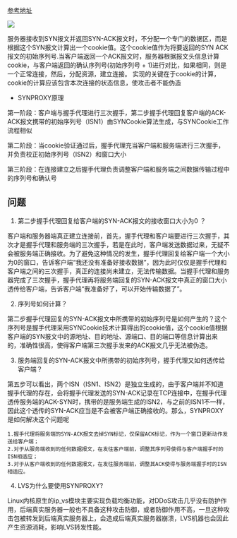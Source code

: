 
[参考地址](https://juejin.im/post/5c8765e65188257e1b351c44)

![](https://user-gold-cdn.xitu.io/2019/3/12/16970e60791a5c78?imageView2/0/w/1280/h/960/format/webp/ignore-error/1)

服务器接收到SYN报文并返回SYN-ACK报文时，不分配一个专门的数据区，而是根据这个SYN报文计算出一个cookie值。这个cookie值作为将要返回的SYN ACK报文的初始序列号.当客户端返回一个ACK报文时，服务器根据报文头信息计算cookie，与客户端返回的确认序列号(初始序列号 + 1)进行对比，如果相同，则是一个正常连接，然后，分配资源，建立连接。
实现的关键在于cookie的计算，cookie的计算应该包含本次连接的状态信息，使攻击者不能伪造


- SYNPROXY原理

第一阶段：客户端与握手代理进行三次握手，第二步握手代理回复客户端的ACK-ACK报文携带的初始序列号（ISN1）由SYNCookie算法生成，与SYNCookie工作流程相似

第二阶段：当cookie验证通过后，握手代理充当客户端和服务端进行三次握手，并负责校正初始序列号（ISN2）和窗口大小

第三阶段：在连接建立之后握手代理负责调整客户端和服务端之间数据传输过程中的序列号和确认号



## 问题

1. 第二步握手代理回复给客户端的SYN-ACK报文的接收窗口大小为0 ？

客户端和服务器端真正建立连接前，首先，握手代理和客户端要进行三次握手，其次才是握手代理和服务端的三次握手，若是在此时，客户端发送数据过来，无疑不会被服务端正确接收。为了避免这种情况的发生，握手代理回复给客户端一个大小为0的窗口，告诉客户端“我还没有准备好接收数据”，因为此时仅仅是握手代理和客户端之间的三次握手，真正的连接尚未建立，无法传输数据。当握手代理和服务器完成了三次握手，握手代理再将服务端回复的SYN-ACK报文中真正的窗口大小透传给客户端，告诉客户端“我准备好了，可以开始传输数据了”。


2. 序列号如何计算？

第二步握手代理回复的SYN-ACK报文中所携带的初始序列号是如何产生的？这个序列号是握手代理采用SYNCookie技术计算得出的cookie值，这个cookie值根据客户端的SYN报文中的源地址、目的地址、源端口、目的端口等信息计算出来的，准确性很高，使得客户端第三次握手发来的ACK报文几乎无法被伪造。


3. 服务端回复的SYN-ACK报文中所携带的初始序列号，握手代理又如何透传给客户端？

第五步可以看出，两个ISN（ISN1、ISN2）是独立生成的，由于客户端并不知道握手代理的存在，会将握手代理发送的SYN-ACK记录在TCP连接中，在握手代理透传服务端的ACK-SYN时，携带的是服务端生成的ISN2，与之前的ISN1不一样，因此这个透传的SYN-ACK应当是不会被客户端正确接收的。那么，SYNPROXY是如何解决这个问题呢
```
1.握手代理将服务端的SYN-ACK报文去掉SYN标记，仅保留ACK标记，作为一个窗口更新动作发送给客户端；
2.对于从服务端收到的任何数据报文，在发往客户端前，调整其序列号使得与客户端握手时的ISN相适应；
3.对于从客户端收到的任何数据报文，在发往服务端前，调整其ACK使得与服务端握手时的ISN相适应。
```


4. LVS为什么要使用SYNPROXY?

Linux内核原生的ip_vs模块主要实现负载均衡功能，对DDoS攻击几乎没有防护作用，后端真实服务器一般也不具备这种攻击防御，或者防御作用不高，一旦这种攻击包被转发到后端真实服务器上，会造成后端真实服务器崩溃，LVS机器也会因此产生资源消耗，影响LVS转发性能。

